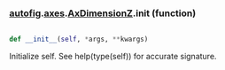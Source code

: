 ### [autofig](autofig.md).[axes](autofig.axes.md).[AxDimensionZ](autofig.axes.AxDimensionZ.md).__init__ (function)


```py

def __init__(self, *args, **kwargs)

```



Initialize self.  See help(type(self)) for accurate signature.

